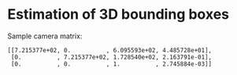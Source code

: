 # Estimation of 3D bounding boxes

Sample camera matrix: 


    [[7.215377e+02, 0.          , 6.095593e+02, 4.485728e+01],
     [0.          , 7.215377e+02, 1.728540e+02, 2.163791e-01],
     [0.          , 0.          , 1.          , 2.745884e-03]]
